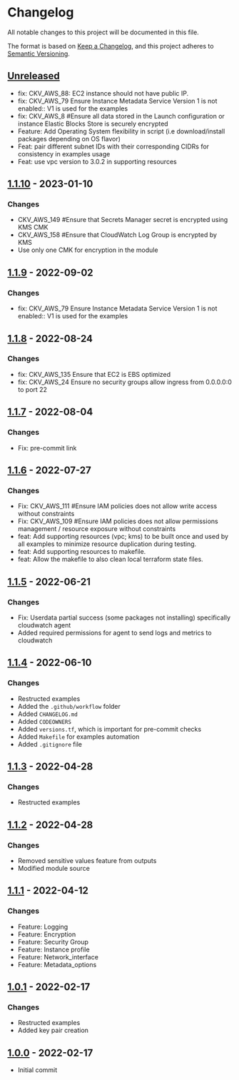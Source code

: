 # Changelog
All notable changes to this project will be documented in this file.

The format is based on [Keep a Changelog](https://keepachangelog.com/en/1.0.0/),
and this project adheres to [Semantic Versioning](https://semver.org/spec/v2.0.0.html).

## [Unreleased]
- fix: CKV_AWS_88: EC2 instance should not have public IP.
- fix: CKV_AWS_79  Ensure Instance Metadata Service Version 1 is not enabled:: V1 is used for the examples
- fix: CKV_AWS_8 #Ensure all data stored in the Launch configuration or instance Elastic Blocks Store is securely encrypted
- Feature: Add Operating System flexibility in script (i.e download/install packages depending on OS flavor)
- Feat: pair different subnet IDs with their corresponding CIDRs for consistency in examples usage
- Feat: use vpc version to 3.0.2 in supporting resources

## [1.1.10] - 2023-01-10
### Changes
- CKV_AWS_149 #Ensure that Secrets Manager secret is encrypted using KMS CMK
- CKV_AWS_158 #Ensure that CloudWatch Log Group is encrypted by KMS
- Use only one CMK for encryption in the module

## [1.1.9] - 2022-09-02
### Changes
- fix: CKV_AWS_79  Ensure Instance Metadata Service Version 1 is not enabled:: V1 is used for the examples

## [1.1.8] - 2022-08-24
### Changes
- fix: CKV_AWS_135 Ensure that EC2 is EBS optimized
- fix: CKV_AWS_24 Ensure no security groups allow ingress from 0.0.0.0:0 to port 22

## [1.1.7] - 2022-08-04
### Changes
- Fix: pre-commit link

## [1.1.6] - 2022-07-27
### Changes
- Fix: CKV_AWS_111 #Ensure IAM policies does not allow write access without constraints
- Fix: CKV_AWS_109 #Ensure IAM policies does not allow permissions management / resource exposure without constraints
- feat: Add supporting resources (vpc; kms) to be built once and used by all examples to minimize resource duplication during testing.
- feat: Add supporting resources to makefile.
- feat: Allow the makefile to also clean local terraform state files.

## [1.1.5] - 2022-06-21
### Changes
- Fix: Userdata partial success (some packages not installing) specifically cloudwatch agent
- Added required permissions for agent to send logs and metrics to cloudwatch

## [1.1.4] - 2022-06-10
### Changes
- Restructed examples
- Added the `.github/workflow` folder
- Added `CHANGELOG.md`
- Added `CODEOWNERS`
- Added `versions.tf`, which is important for pre-commit checks
- Added `Makefile` for examples automation
- Added `.gitignore` file

## [1.1.3] - 2022-04-28
### Changes
- Restructed examples

## [1.1.2] - 2022-04-28
### Changes
- Removed sensitive values feature from outputs
- Modified module source

## [1.1.1] - 2022-04-12
### Changes
- Feature: Logging
- Feature: Encryption
- Feature: Security Group
- Feature: Instance profile
- Feature: Network_interface
- Feature: Metadata_options

## [1.0.1] - 2022-02-17
### Changes
- Restructed examples
- Added key pair creation

## [1.0.0] - 2022-02-17
- Initial commit

[Unreleased]: https://github.com/boldlink/terraform-aws-ec2/compare/1.1.9...HEAD
[1.1.10]: https://github.com/boldlink/terraform-aws-ec2/releases/tag/1.1.10
[1.1.9]: https://github.com/boldlink/terraform-aws-ec2/releases/tag/1.1.9
[1.1.8]: https://github.com/boldlink/terraform-aws-ec2/releases/tag/1.1.8
[1.1.7]: https://github.com/boldlink/terraform-aws-ec2/releases/tag/1.1.7
[1.1.6]: https://github.com/boldlink/terraform-aws-ec2/releases/tag/1.1.6
[1.1.5]: https://github.com/boldlink/terraform-aws-ec2/releases/tag/1.1.5
[1.1.4]: https://github.com/boldlink/terraform-aws-ec2/releases/tag/1.1.4
[1.1.3]: https://github.com/boldlink/terraform-aws-ec2/releases/tag/1.1.3
[1.1.2]: https://github.com/boldlink/terraform-aws-ec2/releases/tag/1.1.2
[1.1.1]: https://github.com/boldlink/terraform-aws-ec2/releases/tag/1.1.1
[1.0.1]: https://github.com/boldlink/terraform-aws-ec2/releases/tag/1.0.1
[1.0.0]: https://github.com/boldlink/terraform-aws-ec2/releases/tag/1.0.0
